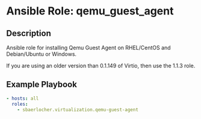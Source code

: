 # Ansible Role: qemu_guest_agent

## Description

Ansible role for installing Qemu Guest Agent on RHEL/CentOS and Debian/Ubuntu or Windows.

If you are using an older version than 0.1.149 of Virtio, then use the 1.1.3 role.

## Example Playbook

```yml
- hosts: all
  roles:
    - sbaerlocher.virtualization.qemu-guest-agent
```
